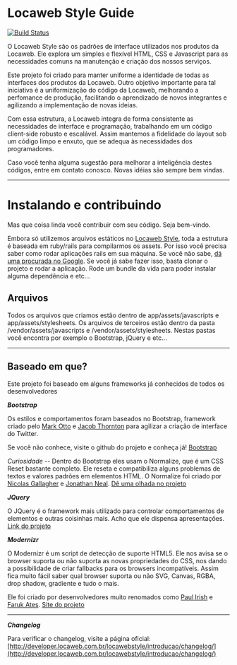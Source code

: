 Locaweb Style Guide
=================

[![Build Status](https://travis-ci.org/renatocn/locawebstyle.png?branch=v2)](https://travis-ci.org/renatocn/locawebstyle)

O Locaweb Style são os padrões de interface utilizados nos produtos da Locaweb. Ele explora um simples e flexível HTML, CSS e Javascript para as necessidades comuns na manutenção e criação dos nossos serviços.

Este projeto foi criado para manter uniforme a identidade de todas as interfaces dos produtos da Locaweb. Outro objetivo importante para tal iniciativa é a uniformização do código da Locaweb, melhorando a perfomance de produção, facilitando o aprendizado de novos integrantes e agilizando a implementação de novas ideias.

Com essa estrutura, a Locaweb integra de forma consistente as necessidades de interface e programação, trabalhando em um código client-side robusto e escalável. Assim mantemos a fidelidade do layout sob um código limpo e enxuto, que se adequa às necessidades dos programadores.

Caso você tenha alguma sugestão para melhorar a inteligência destes códigos, entre em contato conosco. Novas idéias são sempre bem vindas.
________

Instalando e contribuindo
=================
Mas que coisa linda você contribuir com seu código. Seja bem-vindo.

Embora só utilizemos arquivos estáticos no [Locaweb Style](http://developer.locaweb.com.br/locawebstyle/), toda a estrutura é baseada em ruby/rails para compilarmos os assets. Por isso você precisa saber como rodar aplicações rails em sua máquina. Se você não sabe, [dá uma procurada no Google](http://lmgtfy.com/?q=como+rodar+rails). Se você já sabe fazer isso, basta clonar o projeto e rodar a aplicação. Rode um bundle da vida para poder instalar alguma dependência e etc…

Arquivos
---
Todos os arquivos que criamos estão dentro de app/assets/javascripts e app/assets/stylesheets.
Os arquivos de terceiros estão dentro da pasta /vendor/assets/javascripts e /vendor/assets/stylesheets. Nestas pastas você encontra por exemplo o Bootstrap, jQuery e etc...

----


Baseado em que?
-----------
Este projeto foi baseado em alguns frameworks já conhecidos de todos os desenvolvedores

***Bootstrap***

Os estilos e comportamentos foram baseados no Bootstrap, framework criado pelo [Mark Otto](http://twitter.com/mdo/) e [Jacob Thornton](http://twitter.com/fat) para agilizar a criação de interface do Twitter.

Se você não conhece, visite o github do projeto e conheça já!
[Bootstrap](http://github.com/twbs/bootstrap)

*Curiosidade* --
Dentro do Bootstrap eles usam o Normalize, que é um CSS Reset bastante completo. Ele reseta e compatibiliza alguns problemas de textos e valores padrões em elementos HTML. O Normalize foi criado por [Nicolas Gallagher](@necolas) e [Jonathan Neal](@jon_neal).
[Dê uma olhada no projeto](http://necolas.github.com/normalize.css/)

***JQuery***

O JQuery é o framework mais utilizado para controlar comportamentos de elementos e outras coisinhas mais. Acho que ele dispensa apresentações. [Link do projeto](http://jquery.com)

***Modernizr***

O Modernizr é um script de detecção de suporte HTML5. Ele nos avisa se o browser suporta ou não suporta as novas propriedades do CSS, nos dando a possibilidade de criar fallbacks para os browsers incompatíveis. Assim fica muito fácil saber qual browser suporta ou não SVG, Canvas, RGBA, drop shadow, gradiente e tudo o mais.

Ele foi criado por desenvolvedores muito renomados como [Paul Irish](http://paulirish.com/) e [Faruk Ates](http://farukat.es/). [Site do projeto](http://www.modernizr.com/)

-----

***Changelog***

Para verificar o changelog, visite a página oficial: [http://developer.locaweb.com.br/locawebstyle/introducao/changelog/](http://developer.locaweb.com.br/locawebstyle/introducao/changelog/)
